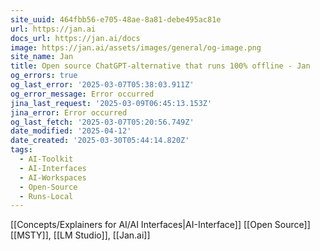 ```yaml
---
site_uuid: 464fbb56-e705-48ae-8a81-debe495ac81e
url: https://jan.ai
docs_url: https://jan.ai/docs
image: https://jan.ai/assets/images/general/og-image.png
site_name: Jan
title: Open source ChatGPT-alternative that runs 100% offline - Jan
og_errors: true
og_last_error: '2025-03-07T05:38:03.911Z'
og_error_message: Error occurred
jina_last_request: '2025-03-09T06:45:13.153Z'
jina_error: Error occurred
og_last_fetch: '2025-03-07T05:20:56.749Z'
date_modified: '2025-04-12'
date_created: '2025-03-30T05:44:14.820Z'
tags:
  - AI-Toolkit
  - AI-Interfaces
  - AI-Workspaces
  - Open-Source
  - Runs-Local
---
```

























































































































































































































































































[[Concepts/Explainers for AI/AI Interfaces|AI-Interface]] [[Open Source]]
[[MSTY]], [[LM Studio]], [[Jan.ai]]
